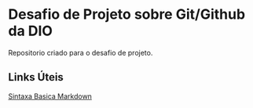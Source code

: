 # Desafio de Projeto sobre Git/Github da DIO
Repositorio criado para o desafio de projeto.

## Links Úteis
[Sintaxa Basica Markdown](https://www.markdownguide.org/basic-syntax)
